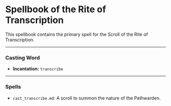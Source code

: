 # Spellbook of the Rite of Transcription

This spellbook contains the primary spell for the Scroll of the Rite of Transcription.

---

### Casting Word
- **Incantation:** `transcribe`

---

### Spells
- `cast_transcribe.md`: A scroll to summon the nature of the Pathwarden.
